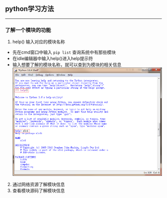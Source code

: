## python学习方法
---

### 了解一个模块的功能
1. help() 输入对应的模块名称
  - 先在cmd窗口中输入 `pip list` 查询系统中有那些模块
  - 在idle编辑器中输入help()进入help提示符
  - 输入想要了解的模块名称，就可以查到为模块的相关信息
  ![](images/help.png)

2. 通过网络资源了解模块信息
3. 查看模块源码了解模块信息

